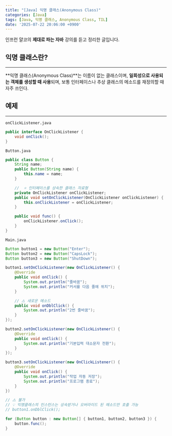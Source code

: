 ```yaml
---
title: "[Java] 익명 클래스(Anonymous Class)"
categories: [Java]
tags: [Java, 익명 클래스, Anonymous Class, TIL]
date: '2025-07-22 20:06:00 +0900'
---
```


인프런 얄코의 **제대로 파는 자바** 강의를 듣고 정리한 글입니다.

## 익명 클래스란?

---

**익명 클래스(Anonymous Class)**는 이름이 없는 클래스이며, **일회성으로 사용되는 객체를 생성할 때 사용**되며, 보통 인터페이스나 추상 클래스의 메소드를 재정의할 때 자주 쓰인다.

## 예제

---

`onClickListener.java`
```java
public interface OnClickListener {
    void onClick();
}
```

`Button.java`
```java
public class Button {
    String name;
    public Button(String name) {
        this.name = name;
    }

    //  ⭐️ 인터페이스를 상속한 클래스 자료형
    private OnClickListener onClickListener;
    public void setOnClickListener(OnClickListener onClickListener) {
        this.onClickListener = onClickListener;
    }

    public void func() {
        onClickListener.onClick();
    }
}
```

`Main.java`
```java
Button button1 = new Button("Enter");
Button button2 = new Button("CapsLock");
Button button3 = new Button("ShutDown");

button1.setOnClickListener(new OnClickListener() {
    @Override
    public void onClick() {
        System.out.println("줄바꿈");
        System.out.println("커서를 다음 줄에 위치");
    }

    // ⚠️ 새로운 메소드
    public void onDblClick() {
        System.out.println("2번 줄바꿈");
    }
});

button2.setOnClickListener(new OnClickListener() {
    @Override
    public void onClick() {
        System.out.println("기본입력 대소문자 전환");
    }
});

button3.setOnClickListener(new OnClickListener() {
    @Override
    public void onClick() {
        System.out.println("작업 자동 저장");
        System.out.println("프로그램 종료");
    }
})

// ⚠️ 불가
// 💡 익명클래스의 인스턴스는 상속받거나 오버라이드 된 메소드만 호출 가능
// button1.onDblClick();

for (Button button : new Button[] { button1, button2, button3 }) {
    button.func();
}
```
